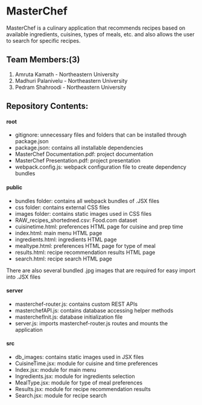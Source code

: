 
# MasterChef

MasterChef is a culinary application that recommends recipes based on available ingredients, cuisines, types of meals, etc. and also allows the user to search for specific recipes.

## Team Members:(3)
1. Amruta Kamath - Northeastern University
2. Madhuri Palanivelu - Northeastern University
3. Pedram Shahroodi - Northeastern University

## Repository Contents:

#### root
* gitignore: unnecessary files and folders that can be installed through package.json
* package.json: contains all installable dependencies
* MasterChef Documentation.pdf: project documentation
* MasterChef Presentation.pdf: project presentation
* webpack.config.js: webpack configuration file to create dependency bundles

#### public
* bundles folder: contains all webpack bundles of .JSX files
* css folder: contains external CSS files
* images folder: contains static images used in CSS files
* RAW_recipes_shortedned.csv: Food.com dataset
* cuisinetime.html: preferences HTML page for cuisine and prep time
* index.html: main menu HTML page
* ingredients.html: ingredients HTML page
* mealtype.html: preferences HTML page for type of meal
* results.html: recipe recommendation results HTML page
* search.html: recipe search HTML page

There are also several bundled .jpg images that are required for easy import into .JSX files

#### server
* masterchef-router.js: contains custom REST APIs
* masterchefAPI.js: contains database accessing helper methods
* masterchefInit.js: database initialization file
* server.js: imports masterchef-router.js routes and mounts the application

#### src
* db_images: contains static images used in JSX files
* CuisineTime.jsx: module for cuisine and time preferences
* Index.jsx: module for main menu
* Ingredients.jsx: module for ingredients selection
* MealType.jsx: module for type of meal preferences
* Results.jsx: module for recipe recommendation results
* Search.jsx: module for recipe search
